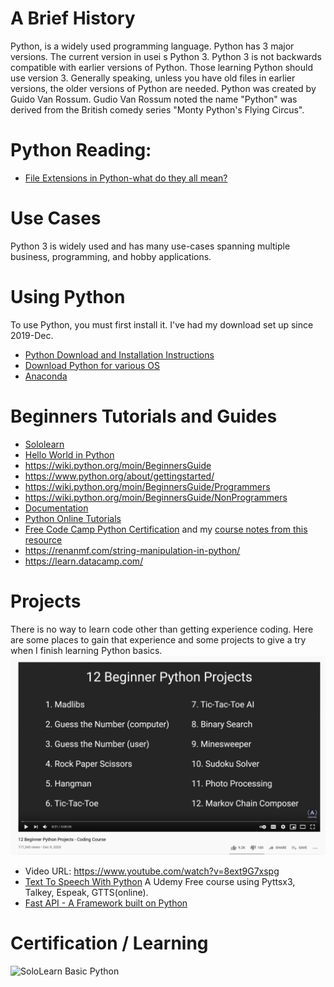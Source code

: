 # A Brief History
Python, is a widely used programming language.  Python has 3 major versions.  The current version in usei s Python 3.  Python 3 is not backwards compatible with earlier versions of Python.  Those learning Python should use version 3.  Generally speaking, unless you have old files in earlier versions, the older versions of Python are needed. Python was created by Guido Van Rossum.  Gudio Van Rossum noted the name "Python" was derived from the British comedy series "Monty Python's Flying Circus".

# Python Reading: 
* [File Extensions in Python-what do they all mean?](http://dcjtech.info/topic/python-file-extensions/)

# Use Cases 
Python 3 is widely used and has many use-cases spanning multiple business, programming, and hobby applications. 


# Using Python 
To use Python, you must first install it. I've had my download set up since 2019-Dec. 
* [Python Download and Installation Instructions](https://www.python.org/downloads/)<br>
* [Download Python for various OS](https://wiki.python.org/moin/BeginnersGuide/Download)<br>
* [Anaconda](https://www.anaconda.com/products/individual)<br>

# Beginners Tutorials and Guides
* [Sololearn](https://www.sololearn.com)
* [Hello World in Python](https://www.hackinscience.org/exercises/)
* https://wiki.python.org/moin/BeginnersGuide
* https://www.python.org/about/gettingstarted/
* https://wiki.python.org/moin/BeginnersGuide/Programmers 
* https://wiki.python.org/moin/BeginnersGuide/NonProgrammers
* [Documentation](https://docs.python.org/3/)
* [Python Online Tutorials](https://www.python-course.eu/index.php)
* [Free Code Camp Python Certification](https://www.freecodecamp.org/learn) and my [course notes from this resource](https://github.com/EO4wellness/T-I-L/tree/main/python/FreeCode-Camp)
* https://renanmf.com/string-manipulation-in-python/
* https://learn.datacamp.com/

# Projects
There is no way to learn code other than getting experience coding.  Here are some places to gain that experience and some projects to give a try when I finish learning Python basics. 
![YouTube-Beginner-Projects](https://github.com/EO4wellness/T-I-L/blob/main/python/Images/Python-beginner-projects.png)
* Video URL: https://www.youtube.com/watch?v=8ext9G7xspg 
* [Text To Speech With Python](https://www.udemy.com/share/101wZYAkMSdF5RRH4=/) A Udemy Free course using Pyttsx3, Talkey, Espeak, GTTS(online). 
* [Fast API - A Framework built on Python](https://fastapi.tiangolo.com/)

# Certification / Learning

![SoloLearn Basic Python](https://www.sololearn.com/certificates/course/en/15619122/1157/landscape/png)



